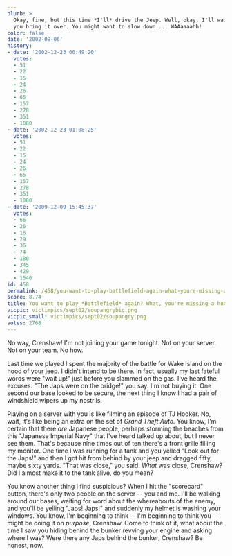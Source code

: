 ```yaml
---
blurb: >
  Okay, fine, but this time *I'll* drive the Jeep. Well, okay, I'll wait here and
  you bring it over. You might want to slow down ... WAAaaaahh!
color: false
date: '2002-09-06'
history:
- date: '2002-12-23 00:49:20'
  votes:
  - 51
  - 22
  - 15
  - 24
  - 26
  - 65
  - 157
  - 278
  - 351
  - 1080
- date: '2002-12-23 01:08:25'
  votes:
  - 51
  - 22
  - 15
  - 24
  - 26
  - 65
  - 157
  - 278
  - 351
  - 1080
- date: '2009-12-09 15:45:37'
  votes:
  - 66
  - 26
  - 16
  - 29
  - 36
  - 74
  - 180
  - 345
  - 429
  - 1540
id: 458
permalink: /458/you-want-to-play-battlefield-again-what-youre-missing-a-hood-ornament/
score: 8.74
title: You want to play *Battlefield* again? What, you're missing a hood ornament?
vicpic: victimpics/sept02/soupangrybig.png
vicpic_small: victimpics/sept02/soupangry.png
votes: 2768
---
```


No way, Crenshaw! I'm not joining your game tonight. Not on your server.
Not on your team. No how.

Last time we played I spent the majority of the battle for Wake Island
on the hood of your jeep. I didn't intend to be there. In fact, usually
my last fateful words were "wait up!" just before you slammed on the
gas. I've heard the excuses. "The Japs were on the bridge!" you say. I'm
not buying it. One second our base looked to be secure, the next thing I
know I had a pair of windshield wipers up my nostrils.

Playing on a server with you is like filming an episode of TJ Hooker.
No, wait, it's like being an extra on the set of *Grand Theft Auto.* You
know, I'm certain that there *are* Japanese people, perhaps storming the
beaches from this "Japanese Imperial Navy" that I've heard talked up
about, but I never see them. That's because nine times out of ten
there's a front grille filling my monitor. One time I was running for a
tank and you yelled "Look out for the Japs!" and then I got hit from
behind by your jeep and dragged fifty, maybe sixty yards. "That was
close," you said. *What* was close, Crenshaw? Did I almost make it to
the tank alive, do you mean?

You know another thing I find suspicious? When I hit the "scorecard"
button, there's only two people on the server -- you and me. I'll be
walking around our bases, waiting for word about the whereabouts of the
enemy, and you'll be yelling "Japs! Japs!" and suddenly my helmet is
washing your windows. You know, I'm beginning to think -- I'm beginning
to think you might be doing it on *purpose*, Crenshaw. Come to think of
it, what about the time I saw you hiding behind the bunker revving your
engine and asking where I was? Were there any Japs behind the bunker,
Crenshaw? Be honest, now.